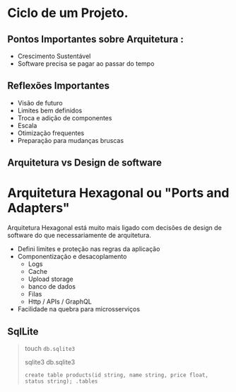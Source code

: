 # Ciclo de um Projeto.

## Pontos Importantes sobre Arquitetura : 
- Crescimento Sustentável
- Software precisa se pagar ao passar do tempo

## Reflexões Importantes
- Visão de futuro
- Limites bem definidos
- Troca e adição de componentes
- Escala
- Otimização frequentes
- Preparação para mudanças bruscas

## Arquitetura vs Design de software

# Arquitetura Hexagonal ou "Ports and Adapters"

Arquitetura Hexagonal está muito mais ligado com decisões de design de software do 
que necessariamente de arquitetura.

- Defini limites e proteção nas regras da aplicação 
- Componentização e desacoplamento
  - Logs
  - Cache
  - Upload storage
  - banco de dados
  - Filas
  - Http / APIs / GraphQL
- Facilidade na quebra para microsserviços


## SqlLite 

> touch `db.sqlite3`
> 
> sqlite3 db.sqlite3
> 
> `create table products(id string, name string, price float, status string);
.tables`

